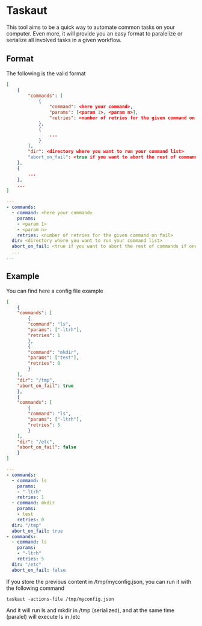 # Taskaut

This tool aims to be a quick way to automate common tasks on your computer. Even more, it will provide you an easy format to paralelize or serialize all involved tasks in a given workflow.

## Format

The following is the valid format

```json
[
	{
		"commands": [
			{
				"command": <here your command>,
				"params": [<param 1>, <param n>],
				"retries": <number of retries for the given command on fail>
			},
			{
				...
			}
		],
		"dir": <directory where you want to run your command list>
		"abort_on_fail": <true if you want to abort the rest of commands if one fail; false otherwise>
	},
	{
		...
	},
	...
]
```

```yaml
---
- commands:
  - command: <here your command>
    params:
    - <param 1>
	- <param n>
    retries: <number of retries for the given command on fail>
  dir: <directory where you want to run your command list>
  abort_on_fail: <true if you want to abort the rest of commands if one fail; false otherwise>
  ...
...
```

## Example

You can find here a config file example

```json
[
    {
	"commands": [
	    {
		"command": "ls",
		"params": ["-ltrh"],
		"retries": 1
	    },
	    {
		"command": "mkdir",
		"params": ["test"],
		"retries": 0
	    }
	],
	"dir": "/tmp",
	"abort_on_fail": true
    },
    {
	"commands": [
	    {
		"command": "ls",
		"params": ["-ltrh"],
		"retries": 5
	    }
	],
	"dir": "/etc",
	"abort_on_fail": false
    }
]
```

```yaml
---
- commands:
  - command: ls
    params:
    - "-ltrh"
    retries: 1
  - command: mkdir
    params:
    - test
    retries: 0
  dir: "/tmp"
  abort_on_fail: true
- commands:
  - command: ls
    params:
    - "-ltrh"
    retries: 5
  dir: "/etc"
  abort_on_fail: false
```

If you store the previous content in /tmp/myconfig.json, you can run it with the following command

```
taskaut -actions-file /tmp/myconfig.json
```

And it will run ls and mkdir in /tmp (serialized), and at the same time (paralel) will execute ls in /etc
